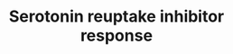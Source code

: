 ---
annotations:
- id: PW:0000410
  parent: classic metabolic pathway
  type: Pathway Ontology
  value: serotonin metabolic pathway
authors:
- Egonw
- Mkutmon
description: Various biological pathways affected in response to exposure to serotonin
  reuptake inhibitors. After exposure the genes lace, cDASE, GlcT-1, ldh, Acon, Ddc,
  Fbp, and thiolase are upregulated, while Pfk, UGP, and ATPC are downregulated.
last-edited: 2022-12-10
organisms:
- Daphnia magna
redirect_from:
- /index.php/Pathway:WP5237
- /instance/WP5237
- /instance/WP5237_rr124088
revision: r124088
schema-jsonld:
- '@context': https://schema.org/
  '@id': https://wikipathways.github.io/pathways/WP5237.html
  '@type': Dataset
  creator:
    '@type': Organization
    name: WikiPathways
  description: Various biological pathways affected in response to exposure to serotonin
    reuptake inhibitors. After exposure the genes lace, cDASE, GlcT-1, ldh, Acon,
    Ddc, Fbp, and thiolase are upregulated, while Pfk, UGP, and ATPC are downregulated.
  keywords:
  - 2-oxoglutarate
  - 3-oxo-hexanoyl-CoA
  - Acetyl-CoA
  - Acon
  - D-glucose-1-p
  - Ddc
  - Fatty acid
  - Fbp
  - GlyP
  - Pfk
  - Pyruvate
  - UDP-glucose
  - UGP
  - ceramide
  - cis-aconitate
  - citrate
  - glycogen
  - isocitrate
  - oxaloacetate
  - oxalosuccinate
  - sphingosine
  - thiolase
  - tryptamine
  license: CC0
  name: Serotonin reuptake inhibitor response
seo: CreativeWork
title: Serotonin reuptake inhibitor response
wpid: WP5237
---